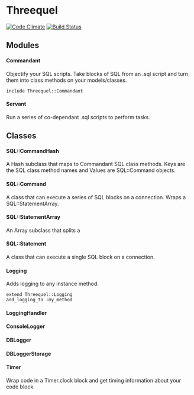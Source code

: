 Threequel
=========

[![Code Climate](https://codeclimate.com/badge.png)](https://codeclimate.com/github/jackross/threequel)
[![Build Status](https://secure.travis-ci.org/jackross/threequel.png)](http://travis-ci.org/jackross/threequel)


Modules
-------

#### Commandant

Objectify your SQL scripts.  Take blocks of SQL from an .sql script and turn them into class methods on your models/classes.

    include Threequel::Commandant


#### Servant

Run a series of co-dependant .sql scripts to perform tasks.


Classes
-------

#### SQL::CommandHash
A Hash subclass that maps to Commandant SQL class methods.  Keys are the SQL class method names and Values are SQL::Command objects.

#### SQL::Command
A class that can execute a series of SQL blocks on a connection.  Wraps a SQL::StatementArray.

#### SQL::StatementArray
An Array subclass that splits a 

#### SQL::Statement
A class that can execute a single SQL block on a connection.

#### Logging

Adds logging to any instance method.

    extend Threequel::Logging
    add_logging_to :my_method

#### LoggingHandler

#### ConsoleLogger

#### DBLogger

#### DBLoggerStorage

#### Timer

Wrap code in a Timer.clock block and get timing information about your code block.
